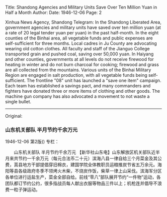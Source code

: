 Title: Shandong Agencies and Military Units Save Over Ten Million Yuan in Half a Month
Author:
Date: 1946-12-06
Page: 2

Xinhua News Agency, Shandong Telegram: In the Shandong Liberated Area, government agencies and military units have saved over ten million yuan (at a rate of 20 legal tender yuan per yuan) in the past half-month. In the eight counties of the Binhai area, all vegetable funds and public expenses are self-sufficient for three months. Local cadres in Ju County are advocating wearing old cotton clothes. All faculty and staff of the Jianguo College transported grain and pushed coal, saving over 50,000 yuan. In Haiyang and other counties, governments at all levels do not receive firewood for heating in winter and do not burn charcoal for cooking; firewood and grass are all collected from the mountains. Various units of the Binhai Military Region are engaged in salt production, with all vegetable funds being self-sufficient. The frontline "08" unit has launched a "save one item" campaign. Each team has established a savings pact, and many commanders and fighters have donated three or more items of clothing and other goods. The machine gun company has also advocated a movement to not waste a single bullet.



<hr /> 

Original: 


### 山东机关部队  半月节约千余万元

1946-12-06
第2版()
专栏：

　　山东机关部队
    半月节约千余万元
    【新华社山东电】山东解放区机关部队近半月来共节约一千余万元（每元合法币二十元）滨海八县一律自给三个月菜金及其公费，莒县地方干部提倡穿旧棉衣，建国学院全体教职员运粮推炭节省五万余元。海阳等县各级政府冬季不领烤火木柴，不烧炭作饭，柴草一律上山采伐。滨海军分区各单位进行运盐生产，菜金全部自给。前线“零八”部队展开节约“一件物”运动，各团队都订节约公约，很多指战员每人献出衣服等物品三件以上；机枪连并倡导不浪费一粒子弹运动。
